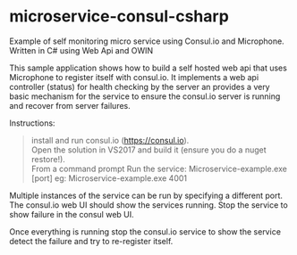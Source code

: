 # microservice-consul-csharp
Example of self monitoring micro service using Consul.io and Microphone.  Written in C# using Web Api and OWIN

This sample application shows how to build a self hosted web api that uses Microphone to register itself with consul.io.  It implements a web api controller (status) for health checking by 
the server an provides a very basic mechanism for the service to ensure the consul.io server is running and recover from server failures.

Instructions:
> install and run consul.io (https://consul.io).  
> Open the solution in VS2017 and build it (ensure you do a nuget restore!).  
> From a command prompt Run the service: Microservice-example.exe [port]   eg: Microservice-example.exe 4001  

Multiple instances of the service can be run by specifying a different port.  
The consul.io web UI should show the services running. Stop the service to show failure in the consul web UI.  
  
Once everything is running stop the consul.io service to show the service detect the failure and try to re-register itself.  
